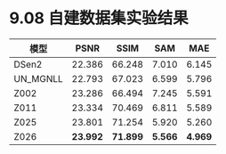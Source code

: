 # 9.08 自建数据集实验结果

模型 | PSNR | SSIM | SAM | MAE
--- | --- | --- | --- | ---
DSen2 | 22.386 | 66.248 | 7.010 | 6.145
UN_MGNLL | 22.793 | 67.023 | 6.599 | 5.796
Z002 | 23.286 | 66.494 | 7.245 | 5.591
Z011 | 23.334 | 70.469 | 6.811 | 5.589
Z025 | 23.801 | 71.254 | 5.920 | 5.260
Z026 | **23.992** | **71.899** | **5.566** | **4.969**
